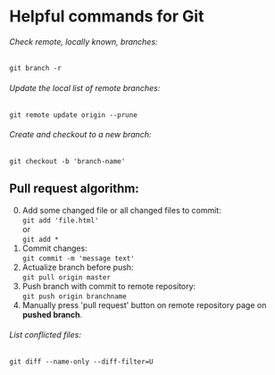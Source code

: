 # Helpful commands for Git

###### Check remote, locally known, branches: 
`git branch -r`

###### Update the local list of remote branches:
`git remote update origin --prune`

###### Create and checkout to a new branch:
`git checkout -b 'branch-name'`

## Pull request algorithm:

0) Add some changed file or all changed files to commit:  
`git add 'file.html'`  
or  
`git add *`
1) Commit changes:  
`git commit -m 'message text'`
2) Actualize branch before push:  
`git pull origin master`
3) Push branch with commit to remote repository:  
`git push origin branchname`
4) Manually press 'pull request' button on remote repository page on **pushed branch**.


###### List conflicted files:  
`git diff --name-only --diff-filter=U`
